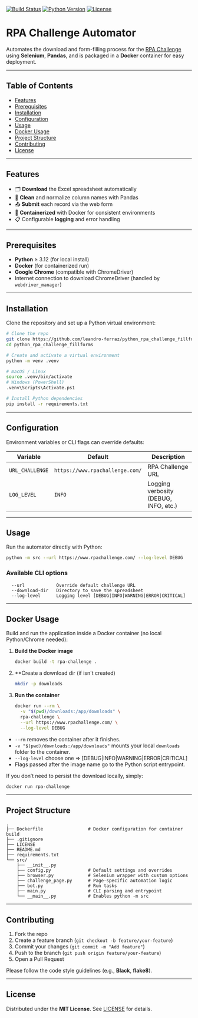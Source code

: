 [![Build Status](https://img.shields.io/github/actions/workflow/status/leandro-ferraz/python_rpa_challenge_fillforms/ci.yml?branch=main)](https://github.com/leandro-ferraz/python_rpa_challenge_fillforms/actions)
[![Python Version](https://img.shields.io/badge/python-%3E%3D3.12-blue)](https://www.python.org/)
[![License](https://img.shields.io/github/license/leandro-ferraz/python_rpa_challenge_fillforms)](https://github.com/leandro-ferraz/python_rpa_challenge_fillforms/blob/main/LICENSE)

# RPA Challenge Automator

Automates the download and form-filling process for the [RPA Challenge](https://www.rpachallenge.com/) using **Selenium**, **Pandas**, and is packaged in a **Docker** container for easy deployment.

---

## Table of Contents

- [Features](#features)
- [Prerequisites](#prerequisites)
- [Installation](#installation)
- [Configuration](#configuration)
- [Usage](#usage)
- [Docker Usage](#docker-usage)
- [Project Structure](#project-structure)
- [Contributing](#contributing)
- [License](#license)

---

## Features

- 🗂️ **Download** the Excel spreadsheet automatically
- 🔄 **Clean** and normalize column names with Pandas
- 📤 **Submit** each record via the web form
- 🐳 **Containerized** with Docker for consistent environments
- 📋 Configurable **logging** and error handling

---

## Prerequisites

- **Python** ≥ 3.12 (for local install)
- **Docker** (for containerized run)
- **Google Chrome** (compatible with ChromeDriver)
- Internet connection to download ChromeDriver (handled by `webdriver_manager`)

---

## Installation

Clone the repository and set up a Python virtual environment:

```bash
# Clone the repo
git clone https://github.com/leandro-ferraz/python_rpa_challenge_fillforms.git
cd python_rpa_challenge_fillforms

# Create and activate a virtual environment
python -m venv .venv

# macOS / Linux
source .venv/bin/activate
# Windows (PowerShell)
.venv\Scripts\Activate.ps1

# Install Python dependencies
pip install -r requirements.txt
```

---

## Configuration

Environment variables or CLI flags can override defaults:

| Variable        | Default                         | Description                           |
| --------------- | ------------------------------- | ------------------------------------- |
| `URL_CHALLENGE` | `https://www.rpachallenge.com/` | RPA Challenge URL                     |
| `LOG_LEVEL`     | `INFO`                          | Logging verbosity (DEBUG, INFO, etc.) |

---

## Usage

Run the automator directly with Python:

```bash
python -m src --url https://www.rpachallenge.com/ --log-level DEBUG
```

### Available CLI options

```text
  --url            Override default challenge URL  
  --download-dir   Directory to save the spreadsheet  
  --log-level      Logging level [DEBUG|INFO|WARNING|ERROR|CRITICAL]  
```

---

## Docker Usage

Build and run the application inside a Docker container (no local Python/Chrome needed):

1. **Build the Docker image**
   ```bash
   docker build -t rpa-challenge .
   ```
2. **Create a download dir (if isn't created)
   ```bash
   mkdir -p downloads
   ```

2. **Run the container**
   ```bash
   docker run --rm \
     -v "$(pwd)/downloads:/app/downloads" \
     rpa-challenge \
     --url https://www.rpachallenge.com/ \
     --log-level DEBUG
   ```

- `--rm` removes the container after it finishes.  
- `-v "$(pwd)/downloads:/app/downloads"` mounts your local `downloads` folder to the container.  
- `--log-level` choose one => [DEBUG|INFO|WARNING|ERROR|CRITICAL] 
- Flags passed after the image name go to the Python script entrypoint.

If you don’t need to persist the download locally, simply:

```bash
docker run rpa-challenge
```

---

## Project Structure

```
.
├── Dockerfile                 # Docker configuration for container build
├── .gitignore
├── LICENSE
├── README.md
├── requirements.txt
└── src/
    ├── __init__.py
    ├── config.py              # Default settings and overrides
    ├── browser.py             # Selenium wrapper with custom options
    ├── challenge_page.py      # Page-specific automation logic
    ├── bot.py                 # Run tasks
    ├── main.py                # CLI parsing and entrypoint
    └── __main__.py            # Enables python -m src
```

---

## Contributing

1. Fork the repo
2. Create a feature branch (`git checkout -b feature/your-feature`)
3. Commit your changes (`git commit -m "Add feature"`)
4. Push to the branch (`git push origin feature/your-feature`)
5. Open a Pull Request

Please follow the code style guidelines (e.g., **Black**, **flake8**).

---

## License

Distributed under the **MIT License**. See [LICENSE](LICENSE) for details.
